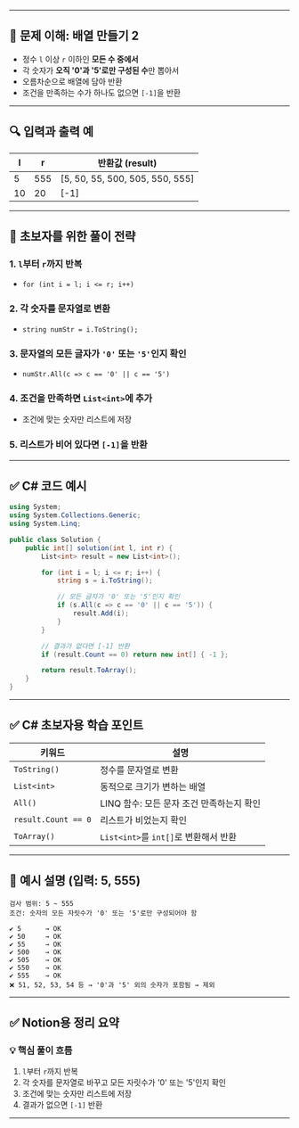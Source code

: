 
---

## 🧠 문제 이해: 배열 만들기 2

* 정수 `l` 이상 `r` 이하인 **모든 수 중에서**
* 각 숫자가 **오직 '0'과 '5'로만 구성된 수**만 뽑아서
* 오름차순으로 배열에 담아 반환
* 조건을 만족하는 수가 하나도 없으면 `[-1]`을 반환

---

## 🔍 입력과 출력 예

| l  | r   | 반환값 (result)                     |
| -- | --- | -------------------------------- |
| 5  | 555 | \[5, 50, 55, 500, 505, 550, 555] |
| 10 | 20  | \[-1]                            |

---

## 🧩 초보자를 위한 풀이 전략

### 1. `l`부터 `r`까지 반복

* `for (int i = l; i <= r; i++)`

### 2. 각 숫자를 문자열로 변환

* `string numStr = i.ToString();`

### 3. 문자열의 모든 글자가 `'0'` 또는 `'5'`인지 확인

* `numStr.All(c => c == '0' || c == '5')`

### 4. 조건을 만족하면 `List<int>`에 추가

* 조건에 맞는 숫자만 리스트에 저장

### 5. 리스트가 비어 있다면 `[-1]`을 반환

---

## ✅ C# 코드 예시

```csharp
using System;
using System.Collections.Generic;
using System.Linq;

public class Solution {
    public int[] solution(int l, int r) {
        List<int> result = new List<int>();

        for (int i = l; i <= r; i++) {
            string s = i.ToString();

            // 모든 글자가 '0' 또는 '5'인지 확인
            if (s.All(c => c == '0' || c == '5')) {
                result.Add(i);
            }
        }

        // 결과가 없다면 [-1] 반환
        if (result.Count == 0) return new int[] { -1 };

        return result.ToArray();
    }
}
```

---

## ✅ C# 초보자용 학습 포인트

| 키워드                 | 설명                            |
| ------------------- | ----------------------------- |
| `ToString()`        | 정수를 문자열로 변환                   |
| `List<int>`         | 동적으로 크기가 변하는 배열               |
| `All()`             | LINQ 함수: 모든 문자 조건 만족하는지 확인    |
| `result.Count == 0` | 리스트가 비었는지 확인                  |
| `ToArray()`         | `List<int>`를 `int[]`로 변환해서 반환 |

---

## 🧪 예시 설명 (입력: 5, 555)

```text
검사 범위: 5 ~ 555
조건: 숫자의 모든 자릿수가 '0' 또는 '5'로만 구성되어야 함

✔️ 5      → OK
✔️ 50     → OK
✔️ 55     → OK
✔️ 500    → OK
✔️ 505    → OK
✔️ 550    → OK
✔️ 555    → OK
❌ 51, 52, 53, 54 등 → '0'과 '5' 외의 숫자가 포함됨 → 제외
```

---

## ✅ Notion용 정리 요약

### 💡 핵심 풀이 흐름

1. `l`부터 `r`까지 반복
2. 각 숫자를 문자열로 바꾸고 모든 자릿수가 '0' 또는 '5'인지 확인
3. 조건에 맞는 숫자만 리스트에 저장
4. 결과가 없으면 `[-1]` 반환

---
